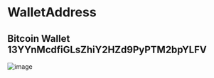 # WalletAddress

## Bitcoin Wallet      13YYnMcdfiGLsZhiY2HZd9PyPTM2bpYLFV
![image](https://github.com/MercaPlace/WalletAddress/assets/93093886/2518f652-a546-4909-8a9e-5de60d9d59c2)
